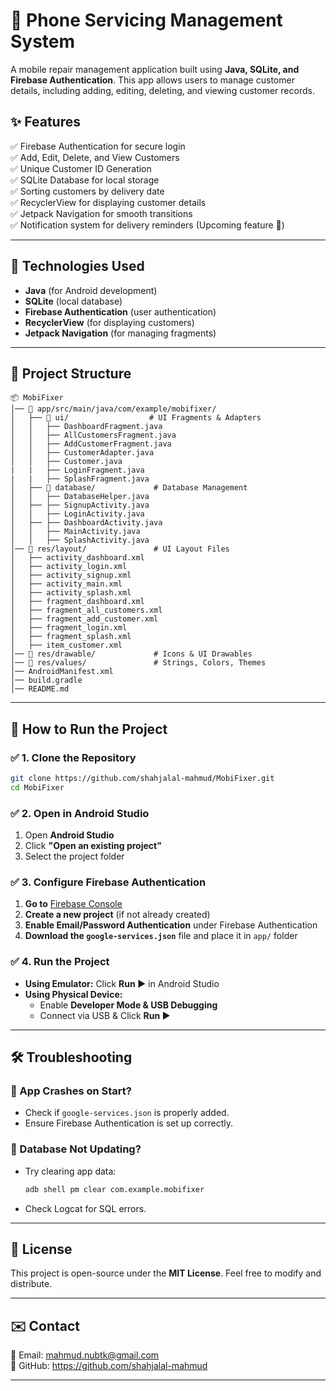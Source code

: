 # 📱 Phone Servicing Management System  

A mobile repair management application built using **Java, SQLite, and Firebase Authentication**. This app allows users to manage customer details, including adding, editing, deleting, and viewing customer records.  

## ✨ Features  
✅ Firebase Authentication for secure login  
✅ Add, Edit, Delete, and View Customers  
✅ Unique Customer ID Generation  
✅ SQLite Database for local storage  
✅ Sorting customers by delivery date  
✅ RecyclerView for displaying customer details  
✅ Jetpack Navigation for smooth transitions  
✅ Notification system for delivery reminders (Upcoming feature 🚀)  

---

## 📌 Technologies Used  
- **Java** (for Android development)  
- **SQLite** (local database)  
- **Firebase Authentication** (user authentication)  
- **RecyclerView** (for displaying customers)  
- **Jetpack Navigation** (for managing fragments)  

---

## 📂 Project Structure  

```
📦 MobiFixer
│── 📂 app/src/main/java/com/example/mobifixer/
│   ├── 📂 ui/                  # UI Fragments & Adapters
│   │   ├── DashboardFragment.java
│   │   ├── AllCustomersFragment.java
│   │   ├── AddCustomerFragment.java
│   │   ├── CustomerAdapter.java
│   │   ├── Customer.java
|   |   ├── LoginFragment.java
|   |   ├── SplashFragment.java
│   ├── 📂 database/             # Database Management
│   │   ├── DatabaseHelper.java
│   ├── ├── SignupActivity.java
│   │   ├── LoginActivity.java
│   ├── ├── DashboardActivity.java
│   │   ├── MainActivity.java
│   │   ├── SplashActivity.java
│── 📂 res/layout/               # UI Layout Files
│   ├── activity_dashboard.xml
│   ├── activity_login.xml
│   ├── activity_signup.xml
│   ├── activity_main.xml
│   ├── activity_splash.xml
│   ├── fragment_dashboard.xml
│   ├── fragment_all_customers.xml
│   ├── fragment_add_customer.xml
│   ├── fragment_login.xml
│   ├── fragment_splash.xml
│   ├── item_customer.xml
│── 📂 res/drawable/             # Icons & UI Drawables
│── 📂 res/values/               # Strings, Colors, Themes
│── AndroidManifest.xml
│── build.gradle
│── README.md
```

---

## 🚀 How to Run the Project  

### ✅ 1. Clone the Repository  
```bash
git clone https://github.com/shahjalal-mahmud/MobiFixer.git
cd MobiFixer
```

### ✅ 2. Open in Android Studio  
1. Open **Android Studio**  
2. Click **"Open an existing project"**  
3. Select the project folder  

### ✅ 3. Configure Firebase Authentication  
1. **Go to** [Firebase Console](https://console.firebase.google.com/)  
2. **Create a new project** (if not already created)  
3. **Enable Email/Password Authentication** under Firebase Authentication  
4. **Download the `google-services.json`** file and place it in `app/` folder  

### ✅ 4. Run the Project  
- **Using Emulator:** Click **Run ▶** in Android Studio  
- **Using Physical Device:**  
  - Enable **Developer Mode & USB Debugging**  
  - Connect via USB & Click **Run ▶**  

---

## 🛠 Troubleshooting  
### 🔹 App Crashes on Start?  
- Check if `google-services.json` is properly added.  
- Ensure Firebase Authentication is set up correctly.  

### 🔹 Database Not Updating?  
- Try clearing app data:  
  ```bash
  adb shell pm clear com.example.mobifixer
  ```
- Check Logcat for SQL errors.  

---

## 📜 License  
This project is open-source under the **MIT License**. Feel free to modify and distribute.  

---

## ✉️ Contact  
📧 Email: mahmud.nubtk@gmail.com  
🔗 GitHub: https://github.com/shahjalal-mahmud  

---

